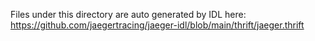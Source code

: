 Files under this directory are auto generated by IDL here:
https://github.com/jaegertracing/jaeger-idl/blob/main/thrift/jaeger.thrift
